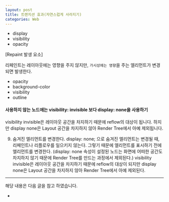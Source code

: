 ```yaml
---
layout: post
title: 트랜지션 효과(자연스럽게 사라지기)
categories: Web
---
```


- display
- visibility
- opacity


[Repaint 발생 요소]

리페인트는 레이아웃에는 영향을 주지 않지만, `가시성에는 영향`을 주는 엘리먼트가 변경되면 발생한다.

- opacity
- background-color
- visibility
- outline


#### 사용하지 않는 노드에는 visibility: invisible 보다 display: none을 사용하기

visibility invisible은 레이아웃 공간을 차지하기 때문에 reflow의 대상이 됩니다. 하지만 display none은 Layout 공간을 차지하지 않아 Render Tree에서 아예 제외됩니다.




9. 숨겨진 엘리먼트를 변경한다. display: none; 으로 숨겨진 엘리먼트는 변경될 때, 리페인트나 리플로우를 일으키지 않는다. 그렇기 때문에 엘리먼트를 표시하기 전에 엘리먼트를 변경한다. (display: none 속성이 설정된 노드는 화면에 어떠한 공간도 차지하지 않기 때문에 Render Tree를 만드는 과정에서 제외된다.) visibility invisible은 레이아웃 공간을 차지하기 때문에 reflow의 대상이 되지만 display none은 Layout 공간을 차지하지 않아 Render Tree에서 아예 제외된다.



---

해당 내용은 다음 글을 참고 하였습니다.

- 